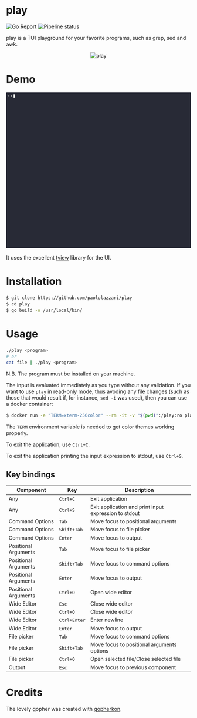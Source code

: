 
# play

[![Go Report](https://img.shields.io/badge/go%20report-A%2B-brightgreen.svg)](https://goreportcard.com/report/github.com/paololazzari/play)
![Pipeline status](https://github.com/paololazzari/play/actions/workflows/go.yml/badge.svg)

play is a TUI playground for your favorite programs, such as grep, sed and awk.

<p align="center">
    <picture>
      <source media="(prefers-color-scheme: dark)" srcset="docs/gopher.png">
      <source media="(prefers-color-scheme: light)" srcset="docs/gopher.png">
      <img alt="play" title="play" src="docs/gopher.png" width="300">
    </picture>
</p>

# Demo

![](docs/demo.gif)

It uses the excellent [tview](https://github.com/rivo/tview) library for the UI.

# Installation

```bash
$ git clone https://github.com/paololazzari/play
$ cd play
$ go build -o /usr/local/bin/
```

# Usage

```bash
./play <program>
# or
cat file | ./play <program>
```

N.B. The program must be installed on your machine.

The input is evaluated immediately as you type without any validation.
If you want to use `play` in read-only mode, thus avoding any file changes (such as those that would result if, for instance, `sed -i` was used), then you can use a docker container:

```bash
$ docker run -e "TERM=xterm-256color" --rm -it -v "$(pwd)":/play:ro plazzari/play:latest <program>
```

The `TERM` environment variable is needed to get color themes working properly.

To exit the application, use `Ctrl+C`.

To exit the application printing the input expression to stdout, use `Ctrl+S`.

## Key bindings

| Component       | Key           | Description |
|-----------------|---------------|-------------|
| Any                  | `Ctrl+C`      | Exit application |
| Any                  | `Ctrl+S`      | Exit application and print input expression to stdout |
| Command Options      | `Tab`         | Move focus to positional arguments  |
| Command Options      | `Shift+Tab`   | Move focus to file picker |
| Command Options      | `Enter`       | Move focus to output |
| Positional Arguments | `Tab`         | Move focus to file picker |
| Positional Arguments | `Shift+Tab`   | Move focus to command options |
| Positional Arguments | `Enter`       | Move focus to output |
| Positional Arguments | `Ctrl+O`      | Open wide editor |
| Wide Editor          | `Esc`         | Close wide editor |
| Wide Editor          | `Ctrl+O`      | Close wide editor |
| Wide Editor          | `Ctrl+Enter`  | Enter newline |
| Wide Editor          | `Enter`       | Move focus to output |
| File picker          | `Tab`         | Move focus to command options |
| File picker          | `Shift+Tab`   | Move focus to positional arguments options |
| File picker          | `Ctrl+O`      | Open selected file/Close selected file | 
| Output               | `Esc`         | Move focus to previous component |

# Credits

The lovely gopher was created with [gopherkon](https://github.com/quasilyte/gopherkon).